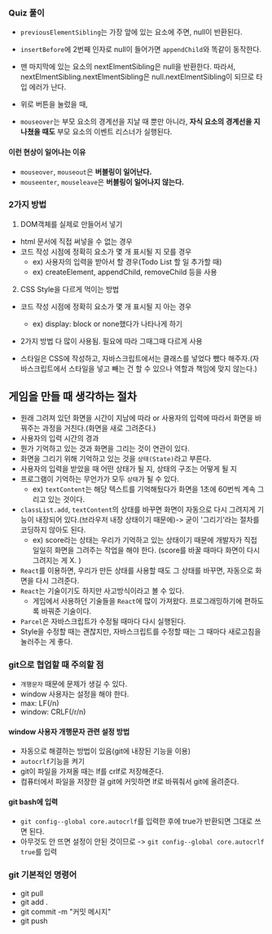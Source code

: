 ### Quiz 풀이

- `previousElementSibling`는 가장 앞에 있는 요소에 주면, null이 반환된다.
- `insertBefore`에 2번째 인자로 null이 들어가면 `appendChild`와 똑같이 동작한다.


- 맨 마지막에 있는 요소의 nextElmentSibling은 null을 반환한다. 따라서, nextElmentSibling.nextElmentSibling은 null.nextElmentSibling이 되므로 타입 에러가 난다.


- 위로 버튼을 눌렀을 때, 


- `mouseover`는 부모 요소의 경계선을 지날 때 뿐만 아니라, **자식 요소의 경계선을 지나쳤을 때도** 부모 요소의 이벤트 리스너가 실행된다.
#### 이런 현상이 일어나는 이유
- `mouseover`, `mouseout`은 **버블링이 일어난다.**
- `mouseenter`, `mouseleave`은 **버블링이 일어나지 않는다.**

### 2가지 방법
1. DOM객체를 실제로 만들어서 넣기
- html 문서에 직접 써넣을 수 없는 경우
- 코드 작성 시점에 정확히 요소가 몇 개 표시될 지 모를 경우
    - ex) 사용자의 입력을 받아서 할 경우(Todo List 할 일 추가할 때)
    - ex) createElement, appendChild, removeChild 등을 사용
2. CSS Style을 다르게 먹이는 방법 
- 코드 작성 시점에 정확히 요소가 몇 개 표시될 지 아는 경우
    - ex) display: block or none했다가 나타나게 하기


- 2가지 방법 다 많이 사용됨. 필요에 따라 그때그때 다르게 사용

- 스타일은 CSS에 작성하고, 자바스크립트에서는 클래스를 넣었다 뺐다 해주자.(자바스크립트에서 스타일을 넣고 빼는 건 할 수 있으나 역할과 책임에 맞지 않는다.)


## 게임을 만들 때 생각하는 절차
- 원래 그려져 있던 화면을 시간이 지남에 따라 or 사용자의 입력에 따라서 화면을 바꿔주는 과정을 거친다.(화면을 새로 그려준다.)
- 사용자의 입력 시간의 경과 
- 뭔가 기억하고 있는 것과 화면을 그리는 것이 연관이 있다. 
- 화면을 그리기 위해 기억하고 있는 것을 `상태(State)`라고 부른다. 
- 사용자의 입력을 받았을 때 어떤 상태가 될 지, 상태의 구조는 어떻게 될 지
- 프로그램이 기억하는 무언가가 모두 `상태`가 될 수 있다.
    - ex) `textContent`는 해당 텍스트를 기억해뒀다가 화면을 1초에 60번씩 계속 그리고 있는 것이다.
- `classList.add`, `textContent`의 상태를 바꾸면 화면이 자동으로 다시 그려지게 기능이 내장되어 있다.(브라우저 내장 상태이기 때문에)-> 굳이 '그리기'라는 절차를 코딩하지 않아도 된다.
    - ex) score라는 상태는 우리가 기억하고 있는 상태이기 때문에 개발자가 직접 일일히 화면을 그려주는 작업을 해야 한다. (score를 바꿀 때마다 화면이 다시 그려지는 게 X. )
- `React`를 이용하면, 우리가 만든 상태를 사용할 때도 그 상태를 바꾸면, 자동으로 화면을 다시 그려준다. 
- `React`는 기술이기도 하지만 사고방식이라고 볼 수 있다. 
    - 게임에서 사용하던 기술들을 `React`에 많이 가져왔다. 프로그래밍하기에 편하도록 바꿔준 기술이다. 
- `Parcel`은 자바스크립트가 수정될 때마다 다시 실행된다. 
- Style을 수정할 때는 괜찮지만, 자바스크립트를 수정할 때는 그 때마다 새로고침을 눌러주는 게 좋다. 


### git으로 협업할 때 주의할 점
- `개행문자` 때문에 문제가 생길 수 있다.
- window 사용자는 설정을 해야 한다.
- max: LF(/n)
- window: CRLF(/r/n)

#### window 사용자 개행문자 관련 설정 방법
- 자동으로 해결하는 방법이 있음(git에 내장된 기능을 이용)
- `autocrlf`기능을 켜기
- git이 파일을 가져올 때는 lf를 crlf로 저장해준다.
- 컴퓨터에서 파일을 저장한 걸 git에 커밋하면 lf로 바꿔줘서 git에 올려준다.

#### git bash에 입력
- `git config--global core.autocrlf`를 입력한 후에 true가 반환되면 그대로 쓰면 된다.
- 아무것도 안 뜨면 설정이 안된 것이므로 -> `git config--global core.autocrlf true`를 입력

### git 기본적인 명령어
- git pull
- git add .
- git commit -m "커밋 메시지"
- git push
